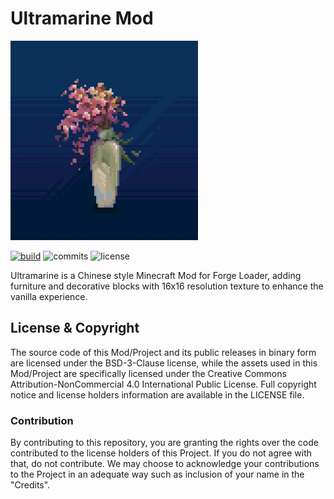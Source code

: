 # Ultramarine Mod

<img src="web/ultramarine_logo.png" width="300">

[![build](https://github.com/LocusAzzurro/Ultramarine/actions/workflows/gradle.yml/badge.svg)](https://github.com/LocusAzzurro/Ultramarine/actions/workflows/gradle.yml) ![commits](https://img.shields.io/github/commit-activity/w/LocusAzzurro/Ultramarine) ![license](https://img.shields.io/badge/license-BSD--3%20%2B%20CC--BY--NC%204.0-blue)

Ultramarine is a Chinese style Minecraft Mod for Forge Loader, adding furniture and decorative blocks with 16x16 resolution texture to enhance the vanilla experience.

## License & Copyright

The source code of this Mod/Project and its public releases in binary form are licensed under the BSD-3-Clause license, while the assets used in this Mod/Project are specifically licensed under the Creative Commons Attribution-NonCommercial 4.0 International Public License. Full copyright notice and license holders information are available in the LICENSE file.

### Contribution

By contributing to this repository, you are granting the rights over the code contributed to the license holders of this Project. If you do not agree with that, do not contribute. We may choose to acknowledge your contributions to the Project in an adequate way such as inclusion of your name in the "Credits".
